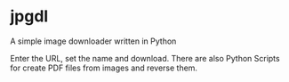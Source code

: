 # jpgdl
A simple image downloader written in Python

Enter the URL, set the name and download.
There are also Python Scripts for create PDF files from images and reverse them.
